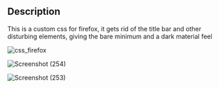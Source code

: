 ## Description

This is a custom css for firefox, it gets rid of the title bar and other disturbing elements, giving the bare minimum and a dark material feel

![css_firefox](https://github.com/reyan1357/firefox_custom/assets/71934967/683ab931-e5ef-46ea-a7cc-7de3c4ade4f1)

![Screenshot (254)](https://github.com/reyan1357/firefox_custom/assets/71934967/534dda5c-e20d-4ac4-b4b8-719463e43ded)

![Screenshot (253)](https://github.com/reyan1357/firefox_custom/assets/71934967/3d91a96e-cb36-4a66-87e3-a2f4b5857134)
